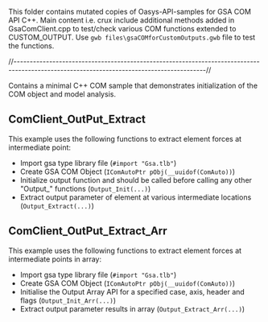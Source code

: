 This folder contains mutated copies of Oasys-API-samples for GSA COM API C++. 
Main content i.e. crux include additional methods added in GsaComClient.cpp to test/check various COM functions extended to CUSTOM_OUTPUT. 
Use ```gwb files\gsaCOMforCustomOutputs.gwb``` file to test the functions.

//-----------------------------------------------------------------------------------------------------------------------------------------//


Contains a minimal C++ COM sample that demonstrates initialization of the COM object and model analysis.

## ComClient_OutPut_Extract
This example uses the following functions to extract element forces at intermediate point:
- Import gsa type library file (```#import "Gsa.tlb"```)
- Create GSA COM Object (`IComAutoPtr pObj(__uuidof(ComAuto))`)
- Initialize output function and should be called before calling any other "Output_" functions (`Output_Init(...)`)
- Extract output parameter of element at various intermediate locations (`Output_Extract(...)`)

## ComClient_OutPut_Extract_Arr
This example uses the following functions to extract element forces at intermediate points in array:
- Import gsa type library file (```#import "Gsa.tlb"```)
- Create GSA COM Object (`IComAutoPtr pObj(__uuidof(ComAuto))`)
- Initialise the Output Array API for a specified case, axis, header and flags (`Output_Init_Arr(...)`)
- Extract output parameter results in array (`Output_Extract_Arr(...)`)
